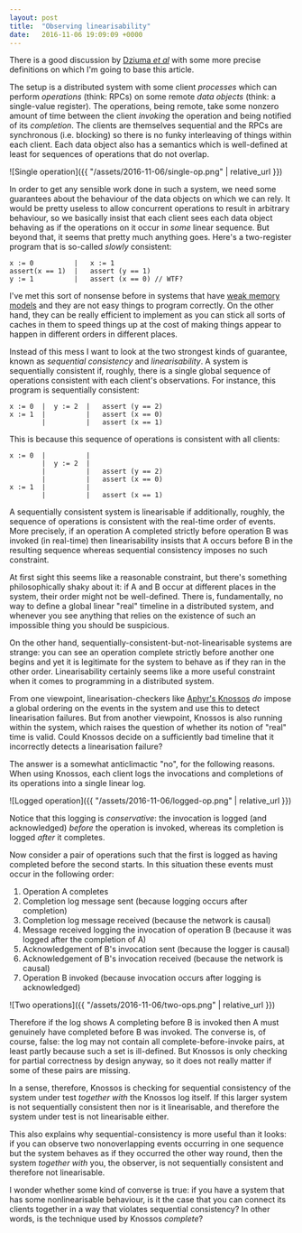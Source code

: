 ```yaml
---
layout: post
title:  "Observing linearisability"
date:   2016-11-06 19:09:09 +0000
---
```


There is a good discussion by [Dziuma _et
al_](https://www.ics.forth.gr/tech-reports/2013/2013.TR439_Survey_on_Consistency_Conditions.pdf)
with some more precise definitions on which I'm going to base this article.

The setup is a distributed system with some client _processes_ which can
perform _operations_ (think: RPCs) on some remote _data objects_ (think: a
single-value register). The operations, being remote, take some nonzero amount
of time between the client _invoking_ the operation and being notified of its
_completion_. The clients are themselves sequential and the RPCs are
synchronous (i.e. blocking) so there is no funky interleaving of things within
each client. Each data object also has a semantics which is well-defined at
least for sequences of operations that do not overlap.

![Single operation]({{ "/assets/2016-11-06/single-op.png" | relative_url }})

In order to get any sensible work done in such a system, we need some
guarantees about the behaviour of the data objects on which we can rely. It
would be pretty useless to allow concurrent operations to result in arbitrary
behaviour, so we basically insist that each client sees each data object
behaving as if the operations on it occur in _some_ linear sequence.  But
beyond that, it seems that pretty much anything goes. Here's a two-register
program that is so-called _slowly_ consistent:

    x := 0          |   x := 1
    assert(x == 1)  |   assert (y == 1)
    y := 1          |   assert (x == 0) // WTF?

I've met this sort of nonsense before in systems that have [weak memory
models](http://preshing.com/20120930/weak-vs-strong-memory-models/#weak-memory-models)
and they are not easy things to program correctly. On the other hand, they can
be really efficient to implement as you can stick all sorts of caches in them
to speed things up at the cost of making things appear to happen in different
orders in different places.

Instead of this mess I want to look at the two strongest kinds of guarantee,
known as _sequential consistency_ and _linearisability_. A system is
sequentially consistent if, roughly, there is a single global sequence of
operations consistent with each client's observations. For instance, this
program is sequentially consistent:

    x := 0  |  y := 2  |   assert (y == 2)
    x := 1  |          |   assert (x == 0)
            |          |   assert (x == 1)

This is because this sequence of operations is consistent with all clients:

    x := 0  |          |
            |  y := 2  |
            |          |   assert (y == 2)
            |          |   assert (x == 0)
    x := 1  |          |
            |          |   assert (x == 1)

A sequentially consistent system is linearisable if additionally, roughly, the
sequence of operations is consistent with the real-time order of events. More
precisely, if an operation A completed strictly before operation B was invoked
(in real-time) then linearisability insists that A occurs before B in the
resulting sequence whereas sequential consistency imposes no such constraint.

At first sight this seems like a reasonable constraint, but there's something
philosophically shaky about it: if A and B occur at different places in the
system, their order might not be well-defined. There is, fundamentally, no way
to define a global linear "real" timeline in a distributed system, and whenever
you see anything that relies on the existence of such an impossible thing you
should be suspicious.

On the other hand, sequentially-consistent-but-not-linearisable systems are
strange: you can see an operation complete strictly before another one begins
and yet it is legitimate for the system to behave as if they ran in the other
order. Linearisability certainly seems like a more useful constraint when it
comes to programming in a distributed system.

From one viewpoint, linearisation-checkers like [Aphyr's
Knossos](https://aphyr.com/posts/309-knossos-redis-and-linearizability) _do_
impose a global ordering on the events in the system and use this to detect
linearisation failures. But from another viewpoint, Knossos is also running
within the system, which raises the question of whether its notion of "real"
time is valid. Could Knossos decide on a sufficiently bad timeline that it
incorrectly detects a linearisation failure?

The answer is a somewhat anticlimactic "no", for the following reasons. When
using Knossos, each client logs the invocations and completions of its
operations into a single linear log.

![Logged operation]({{ "/assets/2016-11-06/logged-op.png" | relative_url }})

Notice that this logging is _conservative_: the invocation is logged (and
acknowledged) _before_ the operation is invoked, whereas its completion is
logged _after_ it completes.

Now consider a pair of operations such that the first is logged as
having completed before the second starts. In this situation these events
must occur in the following order:

1. Operation A completes
1. Completion log message sent (because logging occurs after completion)
1. Completion log message received (because the network is causal)
1. Message received logging the invocation of operation B (because it was
   logged after the completion of A)
1. Acknowledgement of B's invocation sent (because the logger is causal)
1. Acknowledgement of B's invocation received (because the network is causal)
1. Operation B invoked (because invocation occurs after logging is acknowledged)

![Two operations]({{ "/assets/2016-11-06/two-ops.png" | relative_url }})

Therefore if the log shows A completing before B is invoked then A must
genuinely have completed before B was invoked. The converse is, of course,
false: the log may not contain all complete-before-invoke pairs, at least
partly because such a set is ill-defined. But Knossos is only checking for
partial correctness by design anyway, so it does not really matter if some of
these pairs are missing.

In a sense, therefore, Knossos is checking for sequential consistency of the
system under test _together with_ the Knossos log itself. If this larger system
is not sequentially consistent then nor is it linearisable, and therefore the
system under test is not linearisable either.

This also explains why sequential-consistency is more useful than it looks: if
you can observe two nonoverlapping events occurring in one sequence but the
system behaves as if they occurred the other way round, then the system
_together with_ you, the observer, is not sequentially consistent and therefore
not linearisable.

I wonder whether some kind of converse is true: if you have a system that has
some nonlinearisable behaviour, is it the case that you can connect its clients
together in a way that violates sequential consistency? In other words, is the
technique used by Knossos _complete_?

